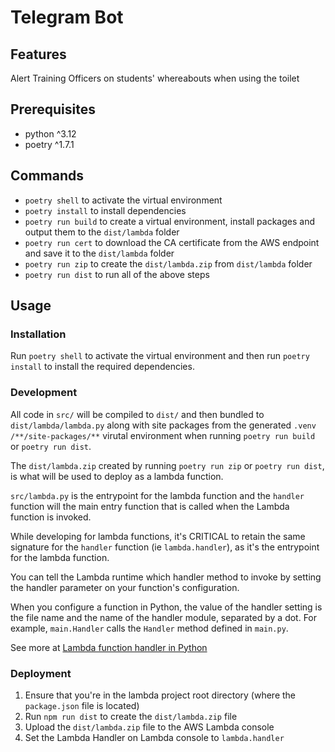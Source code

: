 # Telegram Bot

## Features

Alert Training Officers on students' whereabouts when using the toilet

## Prerequisites

- python ^3.12
- poetry ^1.7.1

## Commands

- `poetry shell` to activate the virtual environment
- `poetry install` to install dependencies
- `poetry run build` to create a virtual environment, install packages and output them to the `dist/lambda` folder
- `poetry run cert` to download the CA certificate from the AWS endpoint and save it to the `dist/lambda` folder
- `poetry run zip` to create the `dist/lambda.zip` from `dist/lambda` folder
- `poetry run dist` to run all of the above steps

## Usage

### Installation

Run `poetry shell` to activate the virtual environment and then run `poetry install` to install the required dependencies.

### Development

All code in `src/` will be compiled to `dist/` and then bundled to `dist/lambda/lambda.py` along with site packages from the generated `.venv /**/site-packages/**` virutal environment when running `poetry run build` or `poetry run dist`.

The `dist/lambda.zip` created by running `poetry run zip` or `poetry run dist`, is what will be used to deploy as a lambda function.

`src/lambda.py` is the entrypoint for the lambda function and the `handler` function will the main entry function that is called when the Lambda function is invoked.

While developing for lambda functions, it's CRITICAL to retain the same signature for the `handler` function (ie `lambda.handler`), as it's the entrypoint for the lambda function.

You can tell the Lambda runtime which handler method to invoke by setting the handler parameter on your function's configuration.

When you configure a function in Python, the value of the handler setting is the file name and the name of the handler module, separated by a dot. For example, `main.Handler` calls the `Handler` method defined in `main.py`.

See more at [Lambda function handler in Python](https://docs.aws.amazon.com/lambda/latest/dg/python-handler.html?icmpid=docs_lambda_help)

### Deployment

1. Ensure that you're in the lambda project root directory (where the `package.json` file is located)
2. Run `npm run dist` to create the `dist/lambda.zip` file
3. Upload the `dist/lambda.zip` file to the AWS Lambda console
4. Set the Lambda Handler on Lambda console to `lambda.handler`
